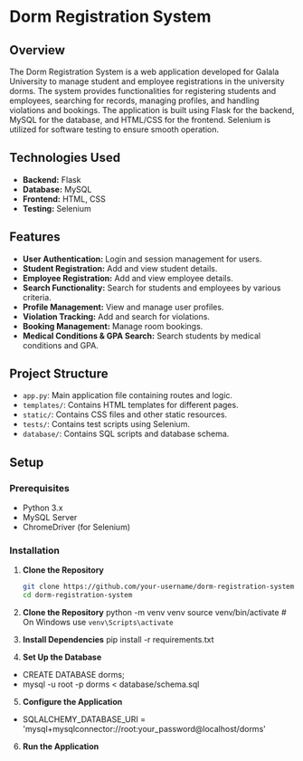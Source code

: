 # Dorm Registration System

## Overview

The Dorm Registration System is a web application developed for Galala University to manage student and employee registrations in the university dorms. The system provides functionalities for registering students and employees, searching for records, managing profiles, and handling violations and bookings. The application is built using Flask for the backend, MySQL for the database, and HTML/CSS for the frontend. Selenium is utilized for software testing to ensure smooth operation.

## Technologies Used

- **Backend:** Flask
- **Database:** MySQL
- **Frontend:** HTML, CSS
- **Testing:** Selenium

## Features

- **User Authentication:** Login and session management for users.
- **Student Registration:** Add and view student details.
- **Employee Registration:** Add and view employee details.
- **Search Functionality:** Search for students and employees by various criteria.
- **Profile Management:** View and manage user profiles.
- **Violation Tracking:** Add and search for violations.
- **Booking Management:** Manage room bookings.
- **Medical Conditions & GPA Search:** Search students by medical conditions and GPA.

## Project Structure

- `app.py`: Main application file containing routes and logic.
- `templates/`: Contains HTML templates for different pages.
- `static/`: Contains CSS files and other static resources.
- `tests/`: Contains test scripts using Selenium.
- `database/`: Contains SQL scripts and database schema.

## Setup

### Prerequisites

- Python 3.x
- MySQL Server
- ChromeDriver (for Selenium)

### Installation

1. **Clone the Repository**

   ```bash
   git clone https://github.com/your-username/dorm-registration-system.git
   cd dorm-registration-system

2. **Clone the Repository**
   python -m venv venv
   source venv/bin/activate  # On Windows use `venv\Scripts\activate`

3. **Install Dependencies**
   pip install -r requirements.txt
   
4. **Set Up the Database**
- CREATE DATABASE dorms;
- mysql -u root -p dorms < database/schema.sql

5. **Configure the Application**
- SQLALCHEMY_DATABASE_URI = 'mysql+mysqlconnector://root:your_password@localhost/dorms'

6. **Run the Application**
